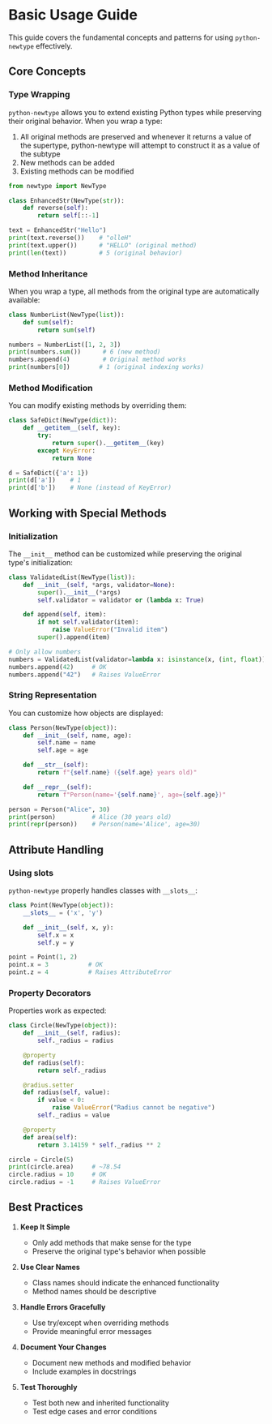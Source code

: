 # Basic Usage Guide

This guide covers the fundamental concepts and patterns for using `python-newtype` effectively.

## Core Concepts

### Type Wrapping

`python-newtype` allows you to extend existing Python types while preserving their original behavior. When you wrap a type:

1. All original methods are preserved and whenever it returns a value of the supertype, python-newtype will attempt to construct it as a value of the subtype
2. New methods can be added
3. Existing methods can be modified

```python
from newtype import NewType

class EnhancedStr(NewType(str)):
    def reverse(self):
        return self[::-1]

text = EnhancedStr("Hello")
print(text.reverse())    # "olleH"
print(text.upper())      # "HELLO" (original method)
print(len(text))         # 5 (original behavior)
```

### Method Inheritance

When you wrap a type, all methods from the original type are automatically available:

```python
class NumberList(NewType(list)):
    def sum(self):
        return sum(self)

numbers = NumberList([1, 2, 3])
print(numbers.sum())      # 6 (new method)
numbers.append(4)         # Original method works
print(numbers[0])        # 1 (original indexing works)
```

### Method Modification

You can modify existing methods by overriding them:

```python
class SafeDict(NewType(dict)):
    def __getitem__(self, key):
        try:
            return super().__getitem__(key)
        except KeyError:
            return None

d = SafeDict({'a': 1})
print(d['a'])    # 1
print(d['b'])    # None (instead of KeyError)
```

## Working with Special Methods

### Initialization

The `__init__` method can be customized while preserving the original type's initialization:

```python
class ValidatedList(NewType(list)):
    def __init__(self, *args, validator=None):
        super().__init__(*args)
        self.validator = validator or (lambda x: True)

    def append(self, item):
        if not self.validator(item):
            raise ValueError("Invalid item")
        super().append(item)

# Only allow numbers
numbers = ValidatedList(validator=lambda x: isinstance(x, (int, float)))
numbers.append(42)     # OK
numbers.append("42")   # Raises ValueError
```

### String Representation

You can customize how objects are displayed:

```python
class Person(NewType(object)):
    def __init__(self, name, age):
        self.name = name
        self.age = age

    def __str__(self):
        return f"{self.name} ({self.age} years old)"

    def __repr__(self):
        return f"Person(name='{self.name}', age={self.age})"

person = Person("Alice", 30)
print(person)          # Alice (30 years old)
print(repr(person))    # Person(name='Alice', age=30)
```

## Attribute Handling

### Using __slots__

`python-newtype` properly handles classes with `__slots__`:

```python
class Point(NewType(object)):
    __slots__ = ('x', 'y')

    def __init__(self, x, y):
        self.x = x
        self.y = y

point = Point(1, 2)
point.x = 3           # OK
point.z = 4           # Raises AttributeError
```

### Property Decorators

Properties work as expected:

```python
class Circle(NewType(object)):
    def __init__(self, radius):
        self._radius = radius

    @property
    def radius(self):
        return self._radius

    @radius.setter
    def radius(self, value):
        if value < 0:
            raise ValueError("Radius cannot be negative")
        self._radius = value

    @property
    def area(self):
        return 3.14159 * self._radius ** 2

circle = Circle(5)
print(circle.area)     # ~78.54
circle.radius = 10     # OK
circle.radius = -1     # Raises ValueError
```

## Best Practices

1. **Keep It Simple**
   - Only add methods that make sense for the type
   - Preserve the original type's behavior when possible

2. **Use Clear Names**
   - Class names should indicate the enhanced functionality
   - Method names should be descriptive

3. **Handle Errors Gracefully**
   - Use try/except when overriding methods
   - Provide meaningful error messages

4. **Document Your Changes**
   - Document new methods and modified behavior
   - Include examples in docstrings

5. **Test Thoroughly**
   - Test both new and inherited functionality
   - Test edge cases and error conditions
